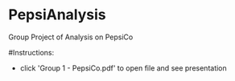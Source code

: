 # PepsiAnalysis
Group Project of Analysis on PepsiCo

#Instructions:
- click 'Group 1 - PepsiCo.pdf' to open file and see presentation
